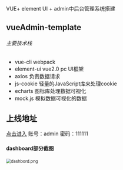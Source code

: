 VUE+ element UI + admin中后台管理系统搭建

## vueAdmin-template

###### 主要技术栈

+ vue-cli webpack
+ element-ui vue2.0 pc UI框架
+ axios 负责数据请求
+ js-cookie  轻量的JavaScript库来处理cookie
+ echarts 图标库处理数据可视化
+ mock.js 模拟数据可视化的数据

## 上线地址
[点击进入](https://www.boleroshopping.online/)
账号：admin
密码：111111


#### dashboard部分截图

<img src="https://s2.loli.net/2022/05/17/3Rc51LBZTIaAzO8.png" alt="dashbord.png" style="zoom:80%;" />




